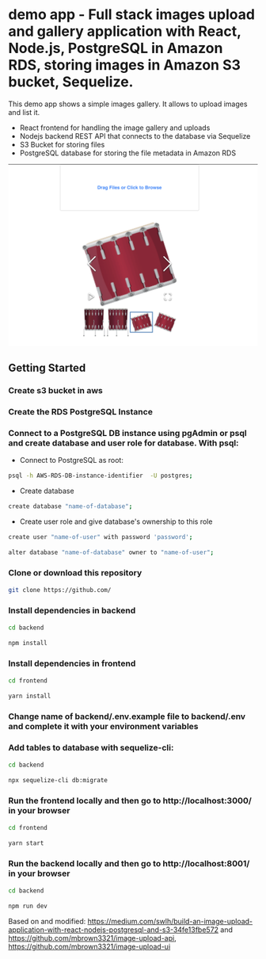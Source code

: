 # demo app - Full stack images upload and gallery application  with React, Node.js, PostgreSQL in Amazon RDS, storing images in Amazon S3 bucket, Sequelize.

This demo app shows a simple images gallery. It allows to upload images and list it. 

* React frontend for handling the image gallery and uploads 
* Nodejs backend REST API that connects to the database via Sequelize
* S3 Bucket for storing files
* PostgreSQL database for storing the file metadata in Amazon RDS

![preview-png](preview.png)

## Getting Started

### Create s3 bucket in aws

### Create the RDS PostgreSQL Instance

### Connect to a PostgreSQL DB instance using pgAdmin or psql and create database and user role for database. With psql:
* Connect to PostgreSQL as root: 

```sh
psql -h AWS-RDS-DB-instance-identifier  -U postgres;
```
* Create database
```sh
create database "name-of-database";
```
* Create user role and give database's ownership to this role
```sh
create user "name-of-user" with password 'password';
```
```sh
alter database "name-of-database" owner to "name-of-user";
```
### Clone or download this repository

```sh
git clone https://github.com/
```

### Install dependencies in backend

```sh
cd backend
```
```sh
npm install
```
### Install dependencies in frontend
```sh
cd frontend
```
```sh
yarn install
```
### Change name of backend/.env.example file to backend/.env and complete it with your environment variables
### Add tables to database with sequelize-cli: 
```sh
cd backend
```
```sh
npx sequelize-cli db:migrate
```
### Run the frontend locally and then go to http://localhost:3000/ in your browser
```sh
cd frontend
```
```sh
yarn start
```
### Run the backend locally and then go to http://localhost:8001/ in your browser
```sh
cd backend
```
```sh
npm run dev
```

Based on and modified: https://medium.com/swlh/build-an-image-upload-application-with-react-nodejs-postgresql-and-s3-34fe13fbe572
and https://github.com/mbrown3321/image-upload-api, https://github.com/mbrown3321/image-upload-ui